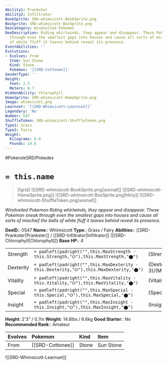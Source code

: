 ```yaml
---
Ability1: Prankster
Ability2: Infiltrator
BookSprite: SRD-whimsicott-BookSprite.png
BoxSprite: SRD-whimsicott-BoxSprite.png
DexCategory: Windveiled Pokemon
DexDescription: Riding whirlwinds, they appear and disappear. These Pokemon sneak
  through even the smallest gaps into houses and cause all sorts of mischief the balls
  of white fluff it leaves behind reveal its presence.
EventAbilities: ''
Evolutions:
- Evolves: From
  Item: Sun Stone
  Kind: Stone
  Pokemon: '[[SRD-Cottonee]]'
GenderType: ''
Height:
  Feet: 2.3
  Meters: 0.7
HiddenAbility: Chlorophyll
HomeSprite: SRD-whimsicott-HomeSprite.png
Image: whimsicott.png
Learnset: '[[SRD-Whimsicott-Learnset]]'
Legendary: 'No'
Number: 547
ShuffleToken: SRD-whimsicott-ShuffleToken.png
Type1: Grass
Type2: Fairy
Weight:
  Kilograms: 6.6
  Pounds: 14.6
---
```


#PokeroleSRD/Pokedex

# `= this.name`

> [!grid]
> ![[SRD-whimsicott-BookSprite.png|wsmall]]
> ![[SRD-whimsicott-HomeSprite.png]]
> ![[SRD-whimsicott-BoxSprite.png|htiny]]
> ![[SRD-whimsicott-ShuffleToken.png|wsmall]]


*Windveiled Pokemon*
*Riding whirlwinds, they appear and disappear. These Pokemon sneak through even the smallest gaps into houses and cause all sorts of mischief the balls of white fluff it leaves behind reveal its presence.*

**DexID**:: 0547
**Name**:: Whimsicott
**Type**:: Grass / Fairy
**Abilities**:: [[SRD-Prankster|Prankster]] / [[SRD-Infiltrator|Infiltrator]] ([[SRD-Chlorophyll|Chlorophyll]])
**Base HP**:: 4

|           |                                                                                        |                                          |
| --------- | -------------------------------------------------------------------------------------- | ---------------------------------------- |
| Strength  | `= padleft(padright("",this.MaxStrength - this.Strength,"⭘"),this.MaxStrength,"⬤")`    | (Strength::2)/(MaxStrength::4)   |
| Dexterity | `= padleft(padright("",this.MaxDexterity - this.Dexterity,"⭘"),this.MaxDexterity,"⬤")` | (Dexterity:: 3)/(MaxDexterity::6) |
| Vitality  | `= padleft(padright("",this.MaxVitality - this.Vitality,"⭘"),this.MaxVitality,"⬤")`    | (Vitality::2)/(MaxVitality::5)   |
| Special   | `= padleft(padright("",this.MaxSpecial - this.Special,"⭘"),this.MaxSpecial,"⬤")`       | (Special::2)/(MaxSpecial::5)     |
| Insight   | `= padleft(padright("",this.MaxInsight - this.Insight,"⭘"),this.MaxInsight,"⬤")`       | (Insight::2)/(MaxInsight::5)     |

**Height**: 2'3" / 0.7m
**Weight**: 14.6lbs / 6.6kg
**Good Starter**:: No
**Recommended Rank**:: Amateur

| Evolves   | Pokemon          | Kind   | Item      |
|:----------|:-----------------|:-------|:----------|
| From      | [[SRD-Cottonee]] | Stone  | Sun Stone |

![[SRD-Whimsicott-Learnset]]